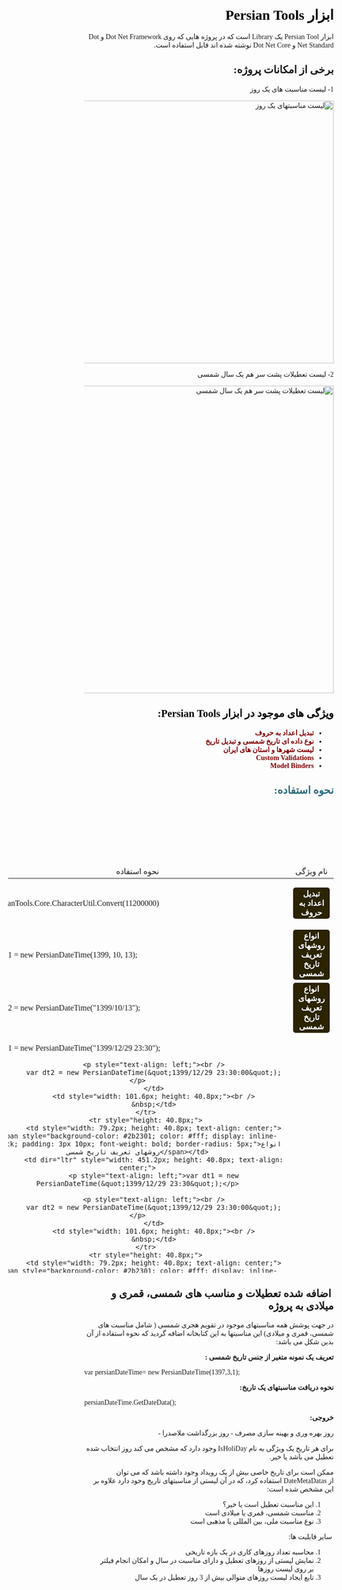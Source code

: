 
<div dir="rtl" style="font-family: tahoma;">
<h1 style="color: #5e9ca0;"><span style="color: #000000;">ابزار Persian Tools</span></h1>

<p>ابزار Persian Tool یک Library است که در پروژه هایی که روی Dot Net Framework و Dot Net Standard و Dot Net Core نوشته شده اند قابل استفاده است.</p>

<h2 style="font-family: tahoma;">برخی از امکانات پروژه:</h2>

<p>1- لیست مناسبت های یک روز</p>

<p><img alt="لیست مناسبتهای یک روز" src="http://s8.picofile.com/file/8346033392/cal1.PNG" style="width: 1092px; height: 530px;" /></p>

<p style="font-family: tahoma;">2- لیست تعطیلات پشت سر هم یک سال شمسی</p>

<p style="font-family: tahoma;"><img alt="لیست تعطیلات پشت سر هم یک سال شمسی" src="http://s8.picofile.com/file/8346033426/cal2.PNG" style="width: 1090px; height: 620px;" /></p>

<h2 style="color: #000000;"><span style="color: #000000;">ویژگی های موجود در ابزار Persian Tools:</span></h2>

<ul>
	<li><span style="color: #800000;"><strong>تبدیل اعداد به حروف</strong></span></li>
	<li><span style="color: #800000;"><strong>نوع داده ای تاریخ شمسی و تبدیل تاریخ</strong></span></li>
	<li><span style="color: #800000;"><strong>لیست شهرها و استان های ایران</strong></span></li>
	<li><span style="color: #800000;"><strong>Custom Validations</strong></span></li>
	<li><span style="color: #800000;"><strong>Model Binders</strong></span>&nbsp; &nbsp; &nbsp;</li>
</ul>

<h2 style="color: #2e6c80;">نحوه استفاده:</h2>

<p>&nbsp;</p>

<p>&nbsp;</p>

<p>&nbsp;</p>

<p>&nbsp;</p>

<table class="editorDemoTable" style="height: 821px; width: 658px;">
	<thead>
		<tr style="height: 21px;">
			<td style="width: 79.2px; height: 21px; text-align: center;">نام ویژگی</td>
			<td style="width: 451.2px; height: 21px; text-align: center;">نحوه استفاده</td>
			<td style="width: 101.6px; height: 21px;">خروجی</td>
		</tr>
	</thead>
	<tbody>
		<tr style="height: 40.8px;">
			<td style="width: 79.2px; height: 40.8px; text-align: center;"><span style="background-color: #2b2301; color: #fff; display: inline-block; padding: 3px 10px; font-weight: bold; border-radius: 5px;">تبدیل اعداد به حروف</span></td>
			<td dir="ltr" style="width: 451.2px; height: 40.8px; text-align: left;">&nbsp;PersianTools.Core.CharacterUtil.Convert(11200000)</td>
			<td style="width: 101.6px; height: 40.8px;">یازده میلیون و دویست هزار&nbsp;</td>
		</tr>
		<tr style="height: 40.8px;">
			<td style="width: 79.2px; height: 40.8px; text-align: center;"><span style="background-color: #2b2301; color: #fff; display: inline-block; padding: 3px 10px; font-weight: bold; border-radius: 5px;">انواع روشهای تعریف تاریخ شمسی</span></td>
			<td dir="ltr" style="width: 451.2px; height: 40.8px; text-align: left;">
			<p>var dt1 = new PersianDateTime(1399, 10, 13);</p>
			</td>
			<td style="width: 101.6px; height: 40.8px;"><br />
			&nbsp;</td>
		</tr>
		<tr style="height: 40.8px;">
			<td style="width: 79.2px; height: 40.8px; text-align: center;"><span style="background-color: #2b2301; color: #fff; display: inline-block; padding: 3px 10px; font-weight: bold; border-radius: 5px;">انواع روشهای تعریف تاریخ شمسی</span></td>
			<td dir="ltr" style="width: 451.2px; height: 40.8px; text-align: left;">var dt2 = new PersianDateTime(&quot;1399/10/13&quot;);</td>
			<td style="width: 101.6px; height: 40.8px;"><br />
			&nbsp;</td>
		</tr>
		<tr style="height: 40.8px;">
			<td style="width: 79.2px; height: 40.8px; text-align: center;"><span style="background-color: #2b2301; color: #fff; display: inline-block; padding: 3px 10px; font-weight: bold; border-radius: 5px;">انواع روشهای تعریف تاریخ شمسی</span></td>
			<td dir="ltr" style="width: 451.2px; height: 40.8px; text-align: center;">
			<p style="text-align: left;">var dt1 = new PersianDateTime(&quot;1399/12/29 23:30&quot;);</p>

			<p style="text-align: left;"><br />
			var dt2 = new PersianDateTime(&quot;1399/12/29 23:30:00&quot;);</p>
			</td>
			<td style="width: 101.6px; height: 40.8px;"><br />
			&nbsp;</td>
		</tr>
		<tr style="height: 40.8px;">
			<td style="width: 79.2px; height: 40.8px; text-align: center;"><span style="background-color: #2b2301; color: #fff; display: inline-block; padding: 3px 10px; font-weight: bold; border-radius: 5px;">انواع روشهای تعریف تاریخ شمسی</span></td>
			<td dir="ltr" style="width: 451.2px; height: 40.8px; text-align: center;">
			<p style="text-align: left;">var dt1 = new PersianDateTime(&quot;1399/12/29 23:30&quot;);</p>

			<p style="text-align: left;"><br />
			var dt2 = new PersianDateTime(&quot;1399/12/29 23:30:00&quot;);</p>
			</td>
			<td style="width: 101.6px; height: 40.8px;"><br />
			&nbsp;</td>
		</tr>
		<tr style="height: 40.8px;">
			<td style="width: 79.2px; height: 40.8px; text-align: center;"><span style="background-color: #2b2301; color: #fff; display: inline-block; padding: 3px 10px; font-weight: bold; border-radius: 5px;">انواع روشهای تعریف تاریخ شمسی</span></td>
			<td dir="ltr" style="width: 451.2px; height: 40.8px; text-align: center;">
			<p style="text-align: left;">var dt1 = new PersianDateTime(1399,12,29,23,30,10);<br />
			var dt2 = new PersianDateTime(&quot;1399/12/29 23:30:10&quot;);</p>
			</td>
			<td style="width: 101.6px; height: 40.8px;">&nbsp;</td>
		</tr>
		<tr style="height: 40.8px;">
			<td style="width: 79.2px; height: 40.8px; text-align: center;"><span style="background-color: #2b2301; color: #fff; display: inline-block; padding: 3px 10px; font-weight: bold; border-radius: 5px;">تعریف بر اساس تاریخ میلادی</span></td>
			<td dir="ltr" style="width: 451.2px; height: 40.8px; text-align: center;">
			<p style="text-align: left;">DateTime dateTime = DateTime.Now;<br />
			var persianDateTime = new PersianDateTime(dateTime);</p>
			</td>
			<td style="width: 101.6px; height: 40.8px;">&nbsp;</td>
		</tr>
		<tr style="height: 40.8px;">
			<td style="width: 79.2px; height: 40.8px; text-align: center;"><span style="background-color: #2b2301; color: #fff; display: inline-block; padding: 3px 10px; font-weight: bold; border-radius: 5px;">ابتدای روز</span></td>
			<td dir="ltr" style="width: 451.2px; height: 40.8px; text-align: center;">
			<p style="text-align: left;">var dt1 = PersianDateTime.StartOfDay( new PersianDateTime(&quot;1399/12/29 23:30:20&quot;));</p>
			</td>
			<td style="width: 101.6px; height: 40.8px;">1399/12/29 00:00:00</td>
		</tr>
		<tr style="height: 40.8px;">
			<td style="width: 79.2px; height: 40.8px; text-align: center;"><span style="background-color: #2b2301; color: #fff; display: inline-block; padding: 3px 10px; font-weight: bold; border-radius: 5px;">انتهای روز</span></td>
			<td dir="ltr" style="width: 451.2px; height: 40.8px; text-align: left;">&nbsp;var dt1 = PersianDateTime.EndOfDay(new PersianDateTime(&quot;1399/12/29 23:30:20&quot;));</td>
			<td style="width: 101.6px; height: 40.8px; text-align: left;">1399/12/29 23:59:59</td>
		</tr>
		<tr style="height: 40.8px;">
			<td style="width: 79.2px; height: 40.8px; text-align: center;"><span style="background-color: #2b2301; color: #fff; display: inline-block; padding: 3px 10px; font-weight: bold; border-radius: 5px;">فاصله دو تاریخ</span></td>
			<td dir="ltr" style="width: 451.2px; height: 40.8px; text-align: left;">var dt1 = new PersianDateTime(&quot;1399/12/29&quot;);<br />
			var dt2 = new PersianDateTime(&quot;1399/11/29&quot;);<br />
			Convert.ToInt32(PersianDateTime.DateDifference(dt1,dt2));</td>
			<td style="width: 101.6px; height: 40.8px; text-align: left;">30</td>
		</tr>
		<tr style="height: 40.8px;">
			<td style="width: 79.2px; height: 40.8px; text-align: center;"><span style="background-color: #2b2301; color: #fff; display: inline-block; padding: 3px 10px; font-weight: bold; border-radius: 5px;">آخرین روز سال</span></td>
			<td dir="ltr" style="width: 451.2px; height: 40.8px; text-align: left;">
			<p>var d1 = PersianDateTime.EndOfYearPersianDateTime(1397);</p>

			<p>var d2 = PersianDateTime.EndOfYearPersianDateTime(1399);</p>
			</td>
			<td style="width: 101.6px; height: 40.8px; text-align: left;">
			<p>1397/12/29</p>

			<p>&nbsp;1399/12/30</p>
			</td>
		</tr>
		<tr style="height: 40.8px;">
			<td style="width: 79.2px; height: 40.8px; text-align: center;"><span style="background-color: #2b2301; color: #fff; display: inline-block; padding: 3px 10px; font-weight: bold; border-radius: 5px;">آخرین روز ماه</span></td>
			<td dir="ltr" style="width: 451.2px; height: 40.8px; text-align: left;">
			<p>var d1 = PersianDateTime.EndDateOfMonth(1397,12);</p>

			<p>var d1 = PersianDateTime.EndDateOfMonth(1399,12);</p>
			</td>
			<td style="width: 101.6px; height: 40.8px; text-align: left;">
			<p>1397/12/29&nbsp;</p>

			<p>1399/12/30&nbsp;</p>
			</td>
		</tr>
		<tr style="height: 40.8px;">
			<td style="width: 79.2px; height: 40.8px; text-align: center;"><span style="background-color: #2b2301; color: #fff; display: inline-block; padding: 3px 10px; font-weight: bold; border-radius: 5px;">تولید ساعت</span></td>
			<td dir="ltr" style="width: 451.2px; height: 40.8px; text-align: left;">var d1 = PersianDateTime.Now.ToLongStringHMS();</td>
			<td style="width: 101.6px; height: 40.8px; text-align: left;">ساعت بیست و سه و پنجاه و نه دقیقه و پنجاه و نه ثانیه&nbsp;</td>
		</tr>
		<tr style="height: 40.8px;">
			<td style="width: 79.2px; height: 40.8px; text-align: center;"><span style="background-color: #2b2301; color: #fff; display: inline-block; padding: 3px 10px; font-weight: bold; border-radius: 5px;">تولید ساعت</span></td>
			<td dir="ltr" style="width: 451.2px; height: 40.8px; text-align: left;">var d1 = PersianDateTime.Now.ToLongStringHM();</td>
			<td style="width: 101.6px; height: 40.8px; text-align: left;">ساعت بیست و سه و پنجاه و نه دقیقه</td>
		</tr>
		<tr style="height: 40.8px;">
			<td style="width: 79.2px; height: 40.8px; text-align: center;"><span style="background-color: #2b2301; color: #fff; display: inline-block; padding: 3px 10px; font-weight: bold; border-radius: 5px;">تولید تاریخ</span></td>
			<td dir="ltr" style="width: 451.2px; height: 40.8px; text-align: left;">&nbsp;var d1 = PersianDateTime.Now.ToLongStringYMD();</td>
			<td style="width: 101.6px; height: 40.8px; text-align: left;">جمعه بیست و هفت مهر سال یکهزار و سیصد و نود و هفت&nbsp;</td>
		</tr>
		<tr style="height: 40.8px;">
			<td style="width: 79.2px; height: 40.8px; text-align: center;"><span style="background-color: #2b2301; color: #fff; display: inline-block; padding: 3px 10px; font-weight: bold; border-radius: 5px;">اعتبارسنجی شماره موبایل</span></td>
			<td dir="ltr" style="width: 451.2px; height: 40.8px; text-align: left;">
			<p>[MobileNo]</p>

			<p>public string MobNo;</p>
			</td>
			<td style="width: 101.6px; height: 40.8px; text-align: left;"><br />
			&nbsp;</td>
		</tr>
		<tr style="height: 40.8px;">
			<td style="width: 79.2px; height: 40.8px; text-align: center;"><span style="background-color: #2b2301; color: #fff; display: inline-block; padding: 3px 10px; font-weight: bold; border-radius: 5px;">فاصله دو تاریخ</span></td>
			<td dir="ltr" style="width: 451.2px; height: 40.8px; text-align: left;">ar dt1 = new PersianDateTime(&quot;1399/12/29&quot;);<br />
			var dt2 = new PersianDateTime(&quot;1399/11/29&quot;);<br />
			Convert.ToInt32(PersianDateTime.DateDifference(dt1,dt2));</td>
			<td style="width: 101.6px; height: 40.8px;">30&nbsp;</td>
		</tr>
		<tr style="height: 40.8px;">
			<td style="width: 79.2px; height: 40.8px; text-align: center;"><span style="background-color: #2b2301; color: #fff; display: inline-block; padding: 3px 10px; font-weight: bold; border-radius: 5px;">فاصله یک تاریخ تا امروز</span></td>
			<td dir="ltr" style="width: 451.2px; height: 40.8px; text-align: left;">PersianDateTime.GetDiffrenceToNow(DateTime.UtcNow.AddDays(-1365));</td>
			<td style="width: 101.6px; height: 40.8px;">3 سال و 9 ماه و 9 روز و 3 ساعت و 30 دقیقه پیش</td>
		</tr>
		<tr style="height: 40.8px;">
			<td style="width: 79.2px; height: 40.8px; text-align: center;"><span style="background-color: #2b2301; color: #fff; display: inline-block; padding: 3px 10px; font-weight: bold; border-radius: 5px;">دریافت تاریخ قمری&nbsp;</span></td>
			<td dir="ltr" style="width: 451.2px; height: 40.8px; text-align: left;">
			<p>var dt2 = new PersianDateTime(&quot;1399/11/29&quot;);</p>

			<p>PersianDateTime.GetHijriDate(dt2 );</p>
			</td>
			<td style="width: 101.6px; height: 40.8px;">1442/07/06</td>
		</tr>
		<tr style="height: 40.8px;">
			<td style="width: 79.2px; height: 40.8px; text-align: center;"><span style="background-color: #2b2301; color: #fff; display: inline-block; padding: 3px 10px; font-weight: bold; border-radius: 5px;">تولید تقویم یکساله شمسی</span></td>
			<td dir="ltr" style="width: 451.2px; height: 40.8px; text-align: left;">
			<p>var Cal= PersianDateTime.GenerateYearlyCalender(1375);</p>
			</td>
			<td style="width: 101.6px; height: 40.8px;">لیستی از روزهای سال و مناسبتها هر روز</td>
		</tr>
		<tr style="height: 40.8px;">
			<td style="width: 79.2px; height: 40.8px; text-align: center;"><span style="background-color: #2b2301; color: #fff; display: inline-block; padding: 3px 10px; font-weight: bold; border-radius: 5px;">دریافت لیست تعطیلیهای بیش از دو روز در تقویم</span></td>
			<td dir="ltr" style="width: 451.2px; height: 40.8px; text-align: left;">
			<p>var x2 = PersianDateTime.GetLongHoliDays(1398);</p>
			</td>
			<td style="width: 101.6px; height: 40.8px;">لیستی از تعطیلات مناسب سال</td>
		</tr>
		<tr style="height: 40.8px;">
			<td style="width: 79.2px; height: 40.8px; text-align: center;"><span style="background-color: #2b2301; color: #fff; display: inline-block; padding: 3px 10px; font-weight: bold; border-radius: 5px;">تعداد روزهای کاری در یک بازه تاریخی</span></td>
			<td dir="ltr" style="width: 451.2px; height: 40.8px; text-align: left;">
			<p>var d1 = new PersianDateTime(1397, 8, 1);<br />
			var d2 = new PersianDateTime(1397, 8, 30);<br />
			PersianDateTime.GetWorkingDays(d1,d2);</p>
			</td>
			<td style="width: 101.6px; height: 40.8px;">20</td>
		</tr>
	</tbody>
</table>

<h2>&nbsp;اضافه شده تعطیلات و مناسب های شمسی، قمری و میلادی به پروژه</h2>

<p>در جهت پوشش همه مناسبتهای موجود در تقویم هجری شمسی ( شامل مناسبت های شمسی، قمری و میلادی) این مناسبتها به این کتابخانه اضافه گردید که نحوه استفاده از آن بدین شکل می باشد:</p>

<p><strong>تعریف یک نمونه متغیر از جنس تاریخ شمسی :</strong></p>

<p dir="ltr">var persianDateTime= new PersianDateTime(1397,3,1);</p>

<p dir="rtl" style="text-align: right;"><strong>نحوه دریافت مناسبتهای یک تاریخ:</strong></p>

<p dir="ltr" style="text-align: left;">persianDateTime.GetDateData();</p>

<p dir="rtl" style="text-align: right;"><strong>خروجی:</strong></p>

<p dir="rtl" style="text-align: right;">روز بهره وری و بهینه سازی مصرف - روز بزرگداشت ملاصدرا -</p>

<p dir="rtl" style="text-align: right;">برای هر تاریخ یک ویژگی به نام IsHoliDay وجود دارد که مشخص می کند روز انتخاب شده تعطیل می باشد یا خیر.</p>

<p dir="rtl" style="text-align: right;">ممکن است برای تاریخ خاصی بیش از یک رویداد وجود داشته باشد که می توان از&nbsp;DateMetaDatas استفاده کرد، که در آن لیستی از مناسبتهای تاریخ وجود دارد علاوه بر این مشخص شده است:</p>

<ol>
	<li dir="rtl" style="text-align: right;">این مناسبت تعطیل است یا خیر؟</li>
	<li dir="rtl" style="text-align: right;">مناسبت شمسی، قمری یا میلادی است</li>
	<li dir="rtl" style="text-align: right;">نوع مناسبت ملی، بین المللی یا مذهبی است</li>
</ol>

<p>&nbsp;سایر قابلیت ها:</p>

<ol>
	<li>محاسبه تعداد روزهای کاری در یک بازه تاریخی</li>
	<li>نمایش لیستی از روزهای تعطیل و دارای مناسبت در سال و امکان انجام فیلتر بر روی لیست روزها</li>
	<li>تابع ایجاد لیست روزهای متوالی بیش از 3 روز تعطیل در یک سال</li>
</ol>
</div>
